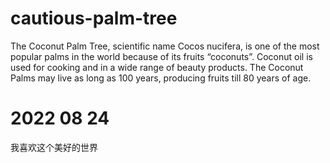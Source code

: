 # cautious-palm-tree
The Coconut Palm Tree, scientific name Cocos nucifera, is one of the most popular palms in the world because of its fruits “coconuts”. Coconut oil is used for cooking and in a wide range of beauty products. The Coconut Palms may live as long as 100 years, producing fruits till 80 years of age.

# 2022 08 24
我喜欢这个美好的世界